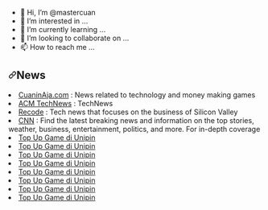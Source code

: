 - 👋 Hi, I’m @mastercuan
- 👀 I’m interested in ...
- 🌱 I’m currently learning ...
- 💞️ I’m looking to collaborate on ...
- 📫 How to reach me ...

<!---
mastercuan/mastercuan is a ✨ special ✨ repository because its `README.md` (this file) appears on your GitHub profile.
You can click the Preview link to take a look at your changes.
--->
<h2 dir="auto"><a id="user-content-news" class="anchor" aria-hidden="true" href="#news"><svg class="octicon octicon-link" viewBox="0 0 16 16" version="1.1" width="16" height="16" aria-hidden="true"><path fill-rule="evenodd" d="M7.775 3.275a.75.75 0 001.06 1.06l1.25-1.25a2 2 0 112.83 2.83l-2.5 2.5a2 2 0 01-2.83 0 .75.75 0 00-1.06 1.06 3.5 3.5 0 004.95 0l2.5-2.5a3.5 3.5 0 00-4.95-4.95l-1.25 1.25zm-4.69 9.64a2 2 0 010-2.83l2.5-2.5a2 2 0 012.83 0 .75.75 0 001.06-1.06 3.5 3.5 0 00-4.95 0l-2.5 2.5a3.5 3.5 0 004.95 4.95l1.25-1.25a.75.75 0 00-1.06-1.06l-1.25 1.25a2 2 0 01-2.83 0z"></path></svg></a>News</h2>
<li><a href="https://cuaninaja.com" rel="nofollow">CuaninAja.com</a> : News related to technology and money making games
<li><a href="http://technews.acm.org" rel="nofollow">ACM TechNews</a> : TechNews
<li><a href="https://www.recode.net" rel="nofollow">Recode</a> : Tech news that focuses on the business of Silicon Valley
<li><a href="https://edition.cnn.com" rel="nofollow">CNN</a> : Find the latest breaking news and information on the top stories, weather, business, entertainment, politics, and more. For in-depth coverage
<li><a href="https://maps.google.com/url?sa=t&url=https://cuaninaja.com/top-up-game-di-unipin/.html">Top Up Game di Unipin</a>
<li><a href="https://images.google.es/url?sa=t&url=https%3A%2F%2Fcuaninaja.com/top-up-game-di-unipin/.html">Top Up Game di Unipin</a>
<li><a href="https://images.google.it/url?sa=t&url=https%3A%2F%2Fcuaninaja.com/top-up-game-di-unipin/.html">Top Up Game di Unipin</a>
<li><a href="https://maps.google.com.br/url?sa=t&url=https%3A%2F%2Fcuaninaja.com/top-up-game-di-unipin/.html%2F">Top Up Game di Unipin</a>
<li><a href="https://maps.google.ca/url?sa=t&url=https%3A%2F%2Fcuaninaja.com/top-up-game-di-unipin/.html">Top Up Game di Unipin</a>
<li><a href="https://maps.google.com.hk/url?sa=t&url=https%3A%2F%2Fcuaninaja.com/top-up-game-di-unipin/.html">Top Up Game di Unipin</a>
<li><a href="https://maps.google.nl/url?sa=t&url=https%3A%2F%2Fcuaninaja.com/top-up-game-di-unipin/.html">Top Up Game di Unipin</a>
<li><a href="https://images.google.nl/url?sa=t&url=https%3A%2F%2Fcuaninaja.com/top-up-game-di-unipin/.html">Top Up Game di Unipin</a>
